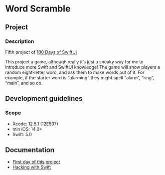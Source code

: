 # Word Scramble

## Project

### Description

Fifth project of [100 Days of SwiftUI](https://www.hackingwithswift.com/100/swiftui)

This project a game, although really it’s just a sneaky way for me to introduce more Swift and SwiftUI knowledge! The game will show players a random eight-letter word, and ask them to make words out of it. For example, if the starter word is “alarming” they might spell “alarm”, “ring”, “main”, and so on.

## Development guidelines

### Scope

* Xcode: 12.5.1 (12E507)
* min iOS: 14.0+ 
* Swift: 5.0

## Documentation

* [First day of this project](https://www.hackingwithswift.com/100/swiftui/29)
* [Hacking with Swift](https://www.hackingwithswift.com)

